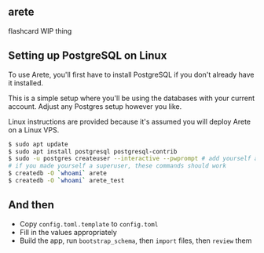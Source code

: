 arete
-----

flashcard WIP thing

## Setting up PostgreSQL on Linux

To use Arete, you'll first have to install PostgreSQL if you don't already have it installed.

This is a simple setup where you'll be using the databases with your current account. Adjust any Postgres setup however you like.

Linux instructions are provided because it's assumed you will deploy Arete on a Linux VPS.

```bash
$ sudo apt update
$ sudo apt install postgresql postgresql-contrib
$ sudo -u postgres createuser --interactive --pwprompt # add yourself as a postgres user
# if you made yourself a superuser, these commands should work
$ createdb -O `whoami` arete
$ createdb -O `whoami` arete_test
```

## And then

- Copy `config.toml.template` to `config.toml`
- Fill in the values appropriately
- Build the app, run `bootstrap_schema`, then `import` files, then `review` them